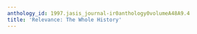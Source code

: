 ```yaml
---
anthology_id: 1997.jasis_journal-ir0anthology0volumeA48A9.4
title: 'Relevance: The Whole History'
---
```

